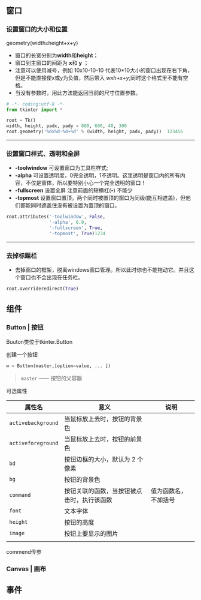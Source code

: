 ## 窗口

### 设置窗口的大小和位置

geometry(width`x`height+x+y)

- 窗口的长宽分别为**width**和**height**；
- 窗口到主窗口的间距为 **x**和 **y** ；
- 注意可以使用减号，例如 10x10-10-10 代表10*10大小的窗口出现在右下角，但是不能直接使x或y为负值，然后带入 *wxh+x+y*;同时这个格式里不能有空格。
- 当没有参数时，用此方法能返回当前的尺寸位置参数。

```python
# -*- coding:utf-8 -*-
from tkinter import *

root = Tk()
width, height, padx, pady = 800, 600, 40, 300
root.geometry('%dx%d-%d+%d' % (width, height, padx, pady))  123456
```

------

### 设置窗口样式、透明和全屏

- **-toolwindow** 可设置窗口为工具栏样式;
- **-alpha** 可设置透明度，0完全透明，1不透明。这里透明是窗口内的所有内容，不仅是窗体，所以要特别小心一个完全透明的窗口！ 
- **-fullscreen** 设置全屏  注意前面的短横杠(**-**) 不能少
- **-topmost** 设置窗口置顶。两个同时被置顶的窗口为同级(能互相遮盖)，但他们都能同时遮盖住没有被设置为置顶的窗口。

```python
root.attributes('-toolwindow', False, 
                '-alpha', 0.9, 
                '-fullscreen', True, 
                '-topmost', True)1234
```

------

### 去掉标题栏

- 去掉窗口的框架，脱离windows窗口管理。所以此时你也不能拖动它。并且这个窗口也不会出现在任务栏。

```python
root.overrideredirect(True)  
```





## 组件

### Button | 按钮

Buuton类位于tkinter.Button

创建一个按钮

```python
w = Button(master,[option=value, ... ])
```

> `master` —— 按钮的父容器

可选属性

| 属性名             | 意义                                       | 说明                 |
| ------------------ | ------------------------------------------ | -------------------- |
| `activebackground` | 当鼠标放上去时，按钮的背景色               |                      |
| `activeforeground` | 当鼠标放上去时，按钮的前景色               |                      |
| `bd`               | 按钮边框的大小，默认为 2 个像素            |                      |
| `bg`               | 按钮的背景色                               |                      |
| `command`          | 按钮关联的函数，当按钮被点击时，执行该函数 | 值为函数名，不加括号 |
| `font`             | 文本字体                                   |                      |
| `height`           | 按钮的高度                                 |                      |
| `image`            | 按钮上要显示的图片                         |                      |
|                    |                                            |                      |



commend传参



### Canvas | 画布





## 事件



